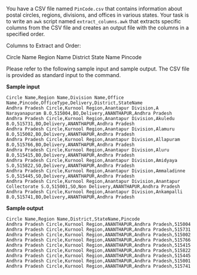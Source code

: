 You have a CSV file named `PinCode.csv` that contains information about postal circles, regions, divisions, and offices in various states. Your task is to write an `awk` script named `extract_columns.awk` that extracts specific columns from the CSV file and creates an output file with the columns in a specified order.

Columns to Extract and Order:

Circle Name
Region Name
District
State Name
Pincode

Please refer to the following sample input and sample output. The CSV file is provided as standard input to the command.

**Sample input**
```
Circle Name,Region Name,Division Name,Office Name,Pincode,OfficeType,Delivery,District,StateName
Andhra Pradesh Circle,Kurnool Region,Anantapur Division,A Narayanapuram B.O,515004,BO,Delivery,ANANTHAPUR,Andhra Pradesh
Andhra Pradesh Circle,Kurnool Region,Anantapur Division,Akuledu B.O,515731,BO,Delivery,ANANTHAPUR,Andhra Pradesh
Andhra Pradesh Circle,Kurnool Region,Anantapur Division,Alamuru B.O,515002,BO,Delivery,ANANTHAPUR,Andhra Pradesh
Andhra Pradesh Circle,Kurnool Region,Anantapur Division,Allapuram B.O,515766,BO,Delivery,ANANTHAPUR,Andhra Pradesh
Andhra Pradesh Circle,Kurnool Region,Anantapur Division,Aluru B.O,515415,BO,Delivery,ANANTHAPUR,Andhra Pradesh
Andhra Pradesh Circle,Kurnool Region,Anantapur Division,Amidyaya S.O,515822,SO,Delivery,ANANTHAPUR,Andhra Pradesh
Andhra Pradesh Circle,Kurnool Region,Anantapur Division,Ammaladinne S.O,515445,SO,Delivery,ANANTHAPUR,Andhra Pradesh
Andhra Pradesh Circle,Kurnool Region,Anantapur Division,Anantapur Collectorate S.O,515001,SO,Non Delivery,ANANTHAPUR,Andhra Pradesh
Andhra Pradesh Circle,Kurnool Region,Anantapur Division,Ankampalli B.O,515741,BO,Delivery,ANANTHAPUR,Andhra Pradesh
```

**Sample output**

```
Circle Name,Region Name,District,StateName,Pincode
Andhra Pradesh Circle,Kurnool Region,ANANTHAPUR,Andhra Pradesh,515004
Andhra Pradesh Circle,Kurnool Region,ANANTHAPUR,Andhra Pradesh,515731
Andhra Pradesh Circle,Kurnool Region,ANANTHAPUR,Andhra Pradesh,515002
Andhra Pradesh Circle,Kurnool Region,ANANTHAPUR,Andhra Pradesh,515766
Andhra Pradesh Circle,Kurnool Region,ANANTHAPUR,Andhra Pradesh,515415
Andhra Pradesh Circle,Kurnool Region,ANANTHAPUR,Andhra Pradesh,515822
Andhra Pradesh Circle,Kurnool Region,ANANTHAPUR,Andhra Pradesh,515445
Andhra Pradesh Circle,Kurnool Region,ANANTHAPUR,Andhra Pradesh,515001
Andhra Pradesh Circle,Kurnool Region,ANANTHAPUR,Andhra Pradesh,515741
```
